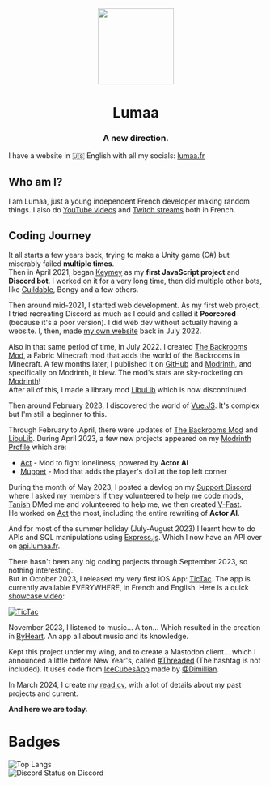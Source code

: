 <center><div align="center">
  <img width="150" src="https://lumaa.fr/static/hero_lumaa_white.svg" />
  <h1>Lumaa</h1>
  <h3>A new direction.</h3>
</div></center>

I have a website in 🇺🇸 English with all my socials: [lumaa.fr](https://lumaa.fr/?lang=en)

## Who am I?
I am Lumaa, just a young independent French developer making random things. I also do [YouTube videos](https://youtube.com/@lumaa_dev) and [Twitch streams](https://twitch.tv/lumaa_dev) both in French.

## Coding Journey
It all starts a few years back, trying to make a Unity game (C#) but miserably failed **multiple times**.  
Then in April 2021, began [Keymey](https://github.com/lumaa-dev/Keymey) as my **first JavaScript project** and **Discord bot**. I worked on it for a very long time, then did multiple other bots, like [Guildable](https://top.gg/bot/870762638789988422), Bongy and a few others.

Then around mid-2021, I started web development. As my first web project, I tried recreating Discord as much as I could and called it **Poorcored** (because it's a poor version). I did web dev without actually having a website. I, then, made [my own website](https://lumaa.fr/?lang=en) back in July 2022.

Also in that same period of time, in July 2022. I created [The Backrooms Mod](https://modrinth.com/mod/backrooms), a Fabric Minecraft mod that adds the world of the Backrooms in Minecraft. A few months later, I published it on [GitHub](https://github.com/lumaa-dev/BackroomsMod) and [Modrinth](https://modrinth.com/mod/backrooms), and specifically on Modrinth, it blew. The mod's stats are sky-rocketing on [Modrinth](https://modrinth.com/mod/backrooms)!  
After all of this, I made a library mod [LibuLib](https://modrinth.com/mod/libu) which is now discontinued.

Then around February 2023, I discovered the world of [Vue.JS](https://vuejs.org). It's complex but I'm still a beginner to this.

Through February to April, there were updates of [The Backrooms Mod](https://modrinth.com/mod/backrooms) and [LibuLib](https://modrinth.com/mod/libu). During April 2023, a few new projects appeared on my [Modrinth Profile](https://modrinth.com/user/Lumaa) which are:
- [Act](https://modrinth.com/mod/acts) - Mod to fight loneliness, powered by **Actor AI**
- [Muppet](https://modrinth.com/mod/muppet) - Mod that adds the player's doll at the top left corner
<!-- - [Unknown SMP](https://modrinth.com/modpack/unknownsmp) - Official modpack of the [Unknown SMP](https://youtube.com/@unknownsmp) -->

During the month of May 2023, I posted a devlog on my [Support Discord](https://lumaa.fr/support) where I asked my members if they volunteered to help me code mods, [Tanish](https://github.com/tanishisherewithhh) DMed me and volunteered to help me, we then created [V-Fast](https://lumaa.fr/v-fast).\
He worked on [Act](https://modrinth.com/mod/acts) the most, including the entire rewriting of **Actor AI**.

And for most of the summer holiday (July-August 2023) I learnt how to do APIs and SQL manipulations using [Express.js](https://expressjs.com). Which I now have an API over on [api.lumaa.fr](https://api.lumaa.fr).

There hasn't been any big coding projects through September 2023, so nothing interesting.\
But in October 2023, I released my very first iOS App: [TicTac](https://apps.lumaa.fr/app/tictac). The app is currently available EVERYWHERE, in French and English. Here is a quick [showcase video](https://youtu.be/eDbPkcXqInE):

[![TicTac](https://img.youtube.com/vi/eDbPkcXqInE/maxresdefault.jpg)](https://youtu.be/eDbPkcXqInE)

November 2023, I listened to music... A ton... Which resulted in the creation in [ByHeart](https://apps.lumaa.fr/app/byheart). An app all about music and its knowledge.

Kept this project under my wing, and to create a Mastodon client... which I announced a little before New Year's, called [#Threaded](https://apps.lumaa.fr/app/threaded) (The hashtag is not included). It uses code from [IceCubesApp](https://github.com/Dimillian/IceCubesApp) made by [@Dimillian](https://github.com/Dimillian).

In March 2024, I create my [read.cv](https://read.cv/lumaa), with a lot of details about my past projects and current.

**And here we are today.**

# Badges
![Top Langs](https://github-readme-stats.vercel.app/api/top-langs/?username=lumaa-dev)\
![Discord Status](https://api.statusbadges.me/badge/status/474231265059405845?simple=true) on Discord
